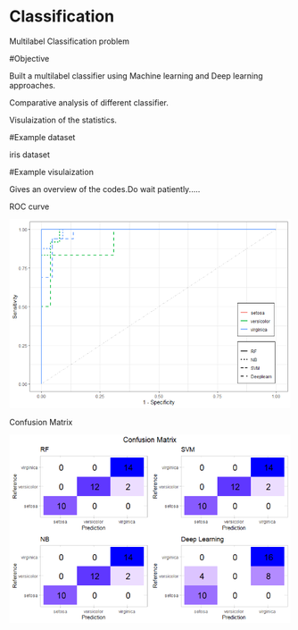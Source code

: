 # Classification
Multilabel Classification problem

#Objective

Built a multilabel classifier using Machine learning and Deep learning approaches.

Comparative analysis of different classifier.

Visulaization of the statistics.

#Example dataset

iris dataset

#Example visulaization

Gives an overview of the codes.Do wait patiently.....

ROC curve

![alt text](https://github.com/Mainak-bioinfo/Machine-Learning/blob/4c11eb594cbb3655ba734859f485a04447f210fb/ROC_ALL%20classifier.bmp)

Confusion Matrix

![alt_text](https://github.com/Mainak-bioinfo/Machine-Learning/blob/c9910fd88149e888181334bec544ee687dc81855/CM_ALL%20classifier.bmp)
